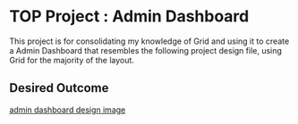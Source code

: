 # TOP Project : Admin Dashboard 
This project is for consolidating my knowledge of Grid and using it to create a Admin Dashboard that resembles the following project design file, using Grid for the majority of the layout. 

## Desired Outcome
[admin dashboard design image](/dashboard-project.png)
